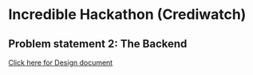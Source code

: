 # Incredible Hackathon (Crediwatch) 
## Problem statement 2: The Backend

[Click here for Design document](designDocument_MLAvengers.pdf) 
